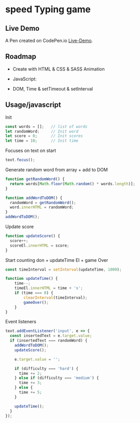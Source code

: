 
# speed Typing game
## Live Demo
A Pen created on CodePen.io [Live-Demo](https://codepen.io/sajjad-10/pen/OJzYmdV?editors=1010).

## Roadmap

- Create with HTML & CSS & SASS Animation

- JavaScript:

-  DOM, Time & setTimeout & setInterval

## Usage/javascript

Init
```javascript
const words = [];   // list of words 
let randomWord;     // Init word 
let score = 0;      // Init scores
let time = 10;      // Init time
```

Focuses on text on start
```javascript
text.focus();
```

Generate random word from array + add to DOM
```javascript
function getRandomWord() {
  return words[Math.floor(Math.random() * words.length)];
}

function addWordToDOM() {
  randomWord = getRandomWord();
  word.innerHTML = randomWord;
}
addWordToDOM();
```

Update score
```javascript
function updateScore() {
  score++;
  scoreEl.innerHTML = score;
}
```
Start counting don + updateTime El + game Over
```javascript
const timeInterval = setInterval(updateTime, 1000);

function updateTime() {
    time--;
    timeEl.innerHTML = time + 's';
    if (time === 0) {
        clearInterval(timeInterval);
        gameOver();
    }
}
```


Event listeners
```javascript
text.addEventListener('input', e => {
  const insertedText = e.target.value;
  if (insertedText === randomWord) {
    addWordToDOM();
    updateScore();

    e.target.value = '';

    if (difficulty === 'hard') {
      time += 2;
    } else if (difficulty === 'medium') {
      time += 3;
    } else {
      time += 5;
    }

    updateTime();
  }
});
```
